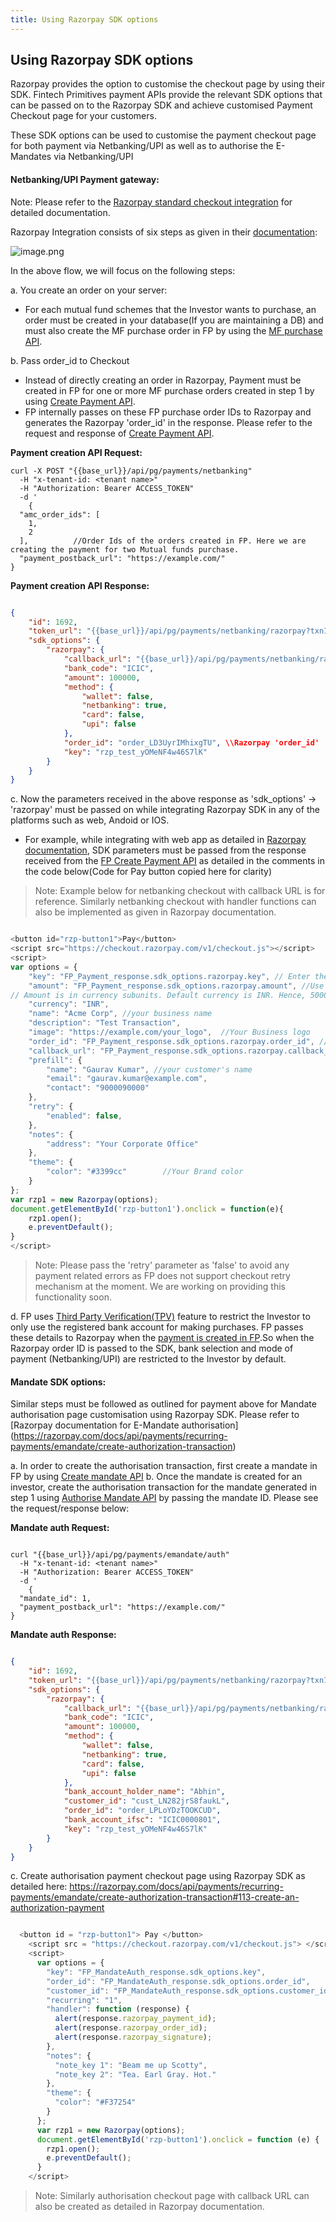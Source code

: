 ```yaml
---
title: Using Razorpay SDK options
---
```

## Using Razorpay SDK options

Razorpay provides the option to customise the checkout page by using their SDK. Fintech Primitives payment APIs provide the relevant SDK options that can be passed on to the Razorpay SDK and achieve customised Payment Checkout page for your customers.

These SDK options can be used to customise the payment checkout page for both payment via Netbanking/UPI as well as to authorise the E-Mandates via Netbanking/UPI

#### Netbanking/UPI Payment gateway:

Note: Please refer to the [Razorpay standard checkout integration](https://razorpay.com/docs/payments/payment-gateway/web-integration/standard/) for detailed documentation.

Razorpay Integration consists of six steps as given in their [documentation](https://razorpay.com/docs/payments/payment-gateway/web-integration/standard/):

![image.png](image.png)

In the above flow, we will focus on the following steps:

a. You create an order on your server:
  - For each mutual fund schemes that the Investor wants to purchase, an order must be created in your database(If you are maintaining a DB) and must also create the MF purchase order in FP by using the [MF purchase API](https://fintechprimitives.com/docs/api/#create-a-mf-purchase).

b. Pass order_id to Checkout
  - Instead of directly creating an order in Razorpay, Payment must be created in FP for one or more MF purchase orders created in step 1 by using [Create Payment API](https://fintechprimitives.com/docs/api/#create-a-payment).
  - FP internally passes on these FP purchase order IDs to Razorpay and generates the Razorpay 'order_id' in the response. Please refer to the request and response of [Create Payment API](https://fintechprimitives.com/docs/api/#create-a-payment).
  
  **Payment creation API Request:**

  ```
  curl -X POST "{{base_url}}/api/pg/payments/netbanking"
    -H "x-tenant-id: <tenant name>"
    -H "Authorization: Bearer ACCESS_TOKEN"
    -d '
      {
    "amc_order_ids": [
      1,
      2
    ],          //Order Ids of the orders created in FP. Here we are creating the payment for two Mutual funds purchase.
    "payment_postback_url": "https://example.com/"
  }

  ```
  **Payment creation API Response:**

  ```json

  {
      "id": 1692,
      "token_url": "{{base_url}}/api/pg/payments/netbanking/razorpay?txnId=2c8a6e76-f622-47d8-90c2-746f9fb1d577&txnType=0",
      "sdk_options": {
          "razorpay": {
              "callback_url": "{{base_url}}/api/pg/payments/netbanking/razorpay/capture/1692",
              "bank_code": "ICIC",
              "amount": 100000,
              "method": {
                  "wallet": false,
                  "netbanking": true,
                  "card": false,
                  "upi": false
              },
              "order_id": "order_LD3UyrIMhixgTU", \\Razorpay 'order_id'
              "key": "rzp_test_yOMeNF4w46S7lK"
          }
      }
  }

  ```
c. Now the parameters received in the above response as 'sdk_options' -> 'razorpay' must be passed on while integrating Razorpay SDK in any of the platforms such as web, Andoid or IOS.
  - For example, while integrating with web app as detailed in [Razorpay documentation](https://razorpay.com/docs/payments/payment-gateway/web-integration/standard/build-integration#code-to-add-pay-button), SDK parameters must be passed from the response received from the [FP Create Payment API](https://fintechprimitives.com/docs/api/#create-a-payment) as detailed in the comments in the code below(Code for Pay button copied here for clarity)
> Note: Example below for netbanking checkout with callback URL is for reference. Similarly netbanking checkout with handler functions can also be implemented as given in Razorpay documentation.
  ```javascript

  <button id="rzp-button1">Pay</button>
  <script src="https://checkout.razorpay.com/v1/checkout.js"></script>
  <script>
  var options = {
      "key": "FP_Payment_response.sdk_options.razorpay.key", // Enter the Key ID generated from the Dashboard
      "amount": "FP_Payment_response.sdk_options.razorpay.amount", //Use the amount received from FP payment response -> SDK_options -> razorpay -> amount.
  // Amount is in currency subunits. Default currency is INR. Hence, 50000 refers to 50000 paise
      "currency": "INR",
      "name": "Acme Corp", //your business name
      "description": "Test Transaction",  
      "image": "https://example.com/your_logo",  //Your Business logo
      "order_id": "FP_Payment_response.sdk_options.razorpay.order_id", //Use the order ID received from FP payment response -> SDK_options -> razorpay -> order_id.
      "callback_url": "FP_Payment_response.sdk_options.razorpay.callback_url", //Use the callback_URL received from FP payment response -> SDK_options -> razorpay -> callback_url.
      "prefill": {
          "name": "Gaurav Kumar", //your customer's name
          "email": "gaurav.kumar@example.com",
          "contact": "9000090000"
      },
      "retry": {
          "enabled": false,          
      },
      "notes": {
          "address": "Your Corporate Office"
      },
      "theme": {
          "color": "#3399cc"        //Your Brand color
      }
  };
  var rzp1 = new Razorpay(options);
  document.getElementById('rzp-button1').onclick = function(e){
      rzp1.open();
      e.preventDefault();
  }
  </script>
  ```
> Note: Please pass the 'retry' parameter as 'false' to avoid any payment related errors as FP does not support checkout retry mechanism at the moment. We are working on providing this functionality soon.

d. FP uses [Third Party Verification(TPV)](https://razorpay.com/docs/payments/third-party-validation/) feature to restrict the Investor to only use the registered bank account for making purchases. 
FP passes these details to Razorpay when the [payment is created in FP](https://fintechprimitives.com/docs/api/#create-a-payment).So when the Razorpay order ID is passed to the SDK, bank selection and mode of payment (Netbanking/UPI) are restricted to the Investor by default.

#### Mandate SDK options:

Similar steps must be followed as outlined for payment above for Mandate authorisation page customisation using Razorpay SDK. Please refer to [Razorpay documentation for E-Mandate authorisation] (https://razorpay.com/docs/api/payments/recurring-payments/emandate/create-authorization-transaction)

a. In order to create the authorisation transaction, first create a mandate in FP by using [Create mandate API](https://fintechprimitives.com/docs/api/#create-a-mandate-enach)
b. Once the mandate is created for an investor, create the authorisation transaction for the mandate generated in step 1 using [Authorise Mandate API](https://fintechprimitives.com/docs/api/#authorize-a-mandate-enach) by passing the mandate ID. Please see the request/response below:

  **Mandate auth Request:**
  ```

  curl "{{base_url}}/api/pg/payments/emandate/auth"
    -H "x-tenant-id: <tenant name>"
    -H "Authorization: Bearer ACCESS_TOKEN"
    -d '
      {
    "mandate_id": 1,
    "payment_postback_url": "https://example.com/"
  }

  ```
  **Mandate auth Response:**
  ```json

  {
      "id": 1692,
      "token_url": "{{base_url}}/api/pg/payments/netbanking/razorpay?txnId=2c8a6e76-f622-47d8-90c2-746f9fb1d577&txnType=0",
      "sdk_options": {
          "razorpay": {
              "callback_url": "{{base_url}}/api/pg/payments/netbanking/razorpay/capture/1692",
              "bank_code": "ICIC",
              "amount": 100000,
              "method": {
                  "wallet": false,
                  "netbanking": true,
                  "card": false,
                  "upi": false
              },
              "bank_account_holder_name": "Abhin",   
              "customer_id": "cust_LN282jrS8faukL",
              "order_id": "order_LPLoYDzTOOKCUD",
              "bank_account_ifsc": "ICIC0000801",
              "key": "rzp_test_yOMeNF4w46S7lK"
          }
      }
  }

  ```

c. Create authorisation payment checkout page using Razorpay SDK as detailed here: https://razorpay.com/docs/api/payments/recurring-payments/emandate/create-authorization-transaction#113-create-an-authorization-payment 

  ```javascript

    <button id = "rzp-button1"> Pay </button>
      <script src = "https://checkout.razorpay.com/v1/checkout.js"> </script>
      <script>
        var options = {
          "key": "FP_MandateAuth_response.sdk_options.key",           
          "order_id": "FP_MandateAuth_response.sdk_options.order_id",
          "customer_id": "FP_MandateAuth_response.sdk_options.customer_id",
          "recurring": "1",
          "handler": function (response) {
            alert(response.razorpay_payment_id);
            alert(response.razorpay_order_id);
            alert(response.razorpay_signature);
          },
          "notes": {
            "note_key 1": "Beam me up Scotty",
            "note_key 2": "Tea. Earl Gray. Hot."
          },
          "theme": {
            "color": "#F37254"
          }
        };
        var rzp1 = new Razorpay(options);
        document.getElementById('rzp-button1').onclick = function (e) {
          rzp1.open();
          e.preventDefault();
        }
      </script>
  ```

> Note: Similarly authorisation checkout page with callback URL can also be created as detailed in Razorpay documentation.
